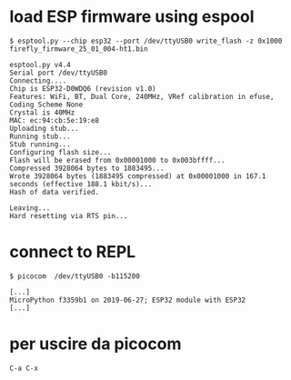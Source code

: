 
# load ESP firmware using espool

	$ esptool.py --chip esp32 --port /dev/ttyUSB0 write_flash -z 0x1000 firefly_firmware_25_01_004-ht1.bin
```
esptool.py v4.4
Serial port /dev/ttyUSB0
Connecting....
Chip is ESP32-D0WDQ6 (revision v1.0)
Features: WiFi, BT, Dual Core, 240MHz, VRef calibration in efuse, Coding Scheme None
Crystal is 40MHz
MAC: ec:94:cb:5e:19:e8
Uploading stub...
Running stub...
Stub running...
Configuring flash size...
Flash will be erased from 0x00001000 to 0x003bffff...
Compressed 3928064 bytes to 1883495...
Wrote 3928064 bytes (1883495 compressed) at 0x00001000 in 167.1 seconds (effective 188.1 kbit/s)...
Hash of data verified.

Leaving...
Hard resetting via RTS pin...
```

# connect to REPL

	$ picocom  /dev/ttyUSB0 -b115200
```
[...]
MicroPython f3359b1 on 2019-06-27; ESP32 module with ESP32
[...]
```

# per uscire da picocom

	C-a C-x
